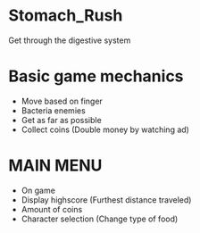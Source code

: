 # Stomach_Rush
Get through the digestive system

# Basic game mechanics
- Move based on finger
- Bacteria enemies
- Get as far as possible
- Collect coins (Double money by watching ad)

# MAIN MENU
- On game
- Display highscore (Furthest distance traveled)
- Amount of coins
- Character selection (Change type of food)
